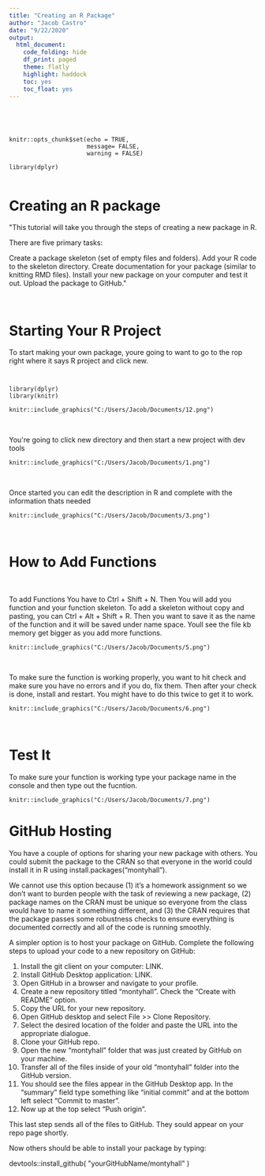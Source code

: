 ```yaml
---
title: "Creating an R Package"
author: "Jacob Castro"
date: "9/22/2020" 
output: 
  html_document:
    code_folding: hide
    df_print: paged
    theme: flatly
    highlight: haddock
    toc: yes
    toc_float: yes
---
```

<br>  
  
```{r  include= FALSE}


knitr::opts_chunk$set(echo = TRUE,
                      message= FALSE,
                      warning = FALSE)

library(dplyr)


```

# Creating an R package

"This tutorial will take you through the steps of creating a new package in R.

There are five primary tasks:

Create a package skeleton (set of empty files and folders).
Add your R code to the skeleton directory.
Create documentation for your package (similar to knitting RMD files).
Install your new package on your computer and test it out.
Upload the package to GitHub."


<br>


# Starting Your R Project

To start making your own package, youre going to want to go to the rop right where it says R project and click new.

```{r eval=FALSE, include=FALSE}


library(dplyr)
library(knitr)

```

```{r presure1, echo=FALSE, fig.cap="New Project", out.width = '100%'}
knitr::include_graphics("C:/Users/Jacob/Documents/12.png")
```
<br>

You're going to click new directory and then start a new project with dev tools
<br>
```{r pressure2, echo=FALSE, fig.cap="New Directory", out.width = '100%'}
knitr::include_graphics("C:/Users/Jacob/Documents/1.png")
```
<br>

Once started you can edit the description in R and complete with the information thats needed
<br>
```{r pressure3, echo=FALSE, fig.cap="Description", out.width = '100%'}
knitr::include_graphics("C:/Users/Jacob/Documents/3.png")
```

<br>

# How to Add Functions
<br> 

To add Functions You have to Ctrl + Shift + N. Then You will add you function and your function skeleton. To add a skeleton without copy and pasting, you can Ctrl + Alt + Shift + R.  Then you want to save it as the name of the function and it will be saved under name space. Youll see the file kb memory get bigger as you add more functions.
<br>
```{r pressure4, echo=FALSE, fig.cap="Function", out.width = '100%'}
knitr::include_graphics("C:/Users/Jacob/Documents/5.png")
```
<br>

To make sure the function is working properly, you want to hit check and make sure you have no errors and if you do, fix them. Then after your check is done, install and restart. You might have to do this twice to get it to work. 
<br>
```{r pressure5, echo=FALSE, fig.cap="Double check work", out.width = '100%'}
knitr::include_graphics("C:/Users/Jacob/Documents/6.png")
```
<br>

# Test It
To make sure your function is working type your package name in the console and then type out the fucntion. 
```{r pressure6, echo=FALSE, fig.cap="Check Function", out.width = '100%'}
knitr::include_graphics("C:/Users/Jacob/Documents/7.png")
```
# GitHub Hosting
You have a couple of options for sharing your new package with others. You could submit the package to the CRAN so that everyone in the world could install it in R using install.packages(“montyhall”).

We cannot use this option because (1) it’s a homework assignment so we don’t want to burden people with the task of reviewing a new package, (2) package names on the CRAN must be unique so everyone from the class would have to name it something different, and (3) the CRAN requires that the package passes some robustness checks to ensure everything is documented correctly and all of the code is running smoothly.

A simpler option is to host your package on GitHub. Complete the following steps to upload your code to a new repository on GitHub:

1. Install the git client on your computer: LINK.
2. Install GitHub Desktop application: LINK.
3. Open GitHub in a browser and navigate to your profile.
4. Create a new repository titled “montyhall”. Check the “Create with README” option.
5. Copy the URL for your new repository.
6. Open GitHub desktop and select File >> Clone Repository.
7. Select the desired location of the folder and paste the URL into the appropriate dialogue.
8. Clone your GitHub repo.
9. Open the new “montyhall” folder that was just created by GitHub on your machine.
10. Transfer all of the files inside of your old “montyhall” folder into the GitHub version.
11. You should see the files appear in the GitHub Desktop app. In the “summary” field type something like “initial commit” and at the bottom left select “Commit to master”.
12. Now up at the top select “Push origin”.

This last step sends all of the files to GitHub. They sould appear on your repo page shortly.

Now others should be able to install your package by typing:

devtools::install_github( "yourGitHubName/montyhall" )
